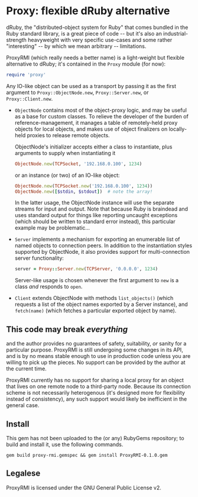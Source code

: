 # Proxy: flexible dRuby alternative

dRuby, the "distributed-object system for Ruby" that comes bundled in the Ruby
standard library, is a great piece of code -- but it's also an
industrial-strength heavyweight with very specific use-cases and some rather
"interesting" -- by which we mean arbitrary -- limitations.

ProxyRMI (which really needs a better name) is a light-weight but flexible
alternative to dRuby; it's contained in the `Proxy` module (for now):

```ruby
require 'proxy'
```

Any IO-like object can be used as a transport by passing it as the first
argument to `Proxy::ObjectNode.new`, `Proxy::Server.new`, or
`Proxy::Client.new`.

  * `ObjectNode` contains most of the object-proxy logic, and may be useful as
    a base for custom classes.  To relieve the developer of the burden of
    reference-management, it manages a table of remotely-held proxy objects for
    local objects, and makes use of object finalizers on locally-held proxies
    to release remote objects.

    ObjectNode's initializer accepts either a class to instantiate, plus
    arguments to supply when instantiating it

    ```ruby
    ObjectNode.new(TCPSocket, '192.168.0.100', 1234)
    ```

    or an instance (or two) of an IO-like object:

    ```ruby
    ObjectNode.new(TCPSocket.new('192.168.0.100', 1234))
    ObjectNode.new([$stdin, $stdout])  # note the array!
    ```

    In the latter usage, the ObjectNode instance will use the separate streams
    for input and output.  Note that because Ruby is braindead and uses
    standard output for things like reporting uncaught exceptions (which should
    be written to standard error instead), this particular example may be
    problematic...

  * `Server` implements a mechanism for exporting an enumerable list of named
    objects to connection peers.  In addition to the instantiation styles
    supported by ObjectNode, it also provides support for multi-connection
    server functionality:

    ```ruby
    server = Proxy::Server.new(TCPServer, '0.0.0.0', 1234)
    ```

    Server-like usage is chosen whenever the first argument to `new` is a class
    _and_ responds to `open`.

  * `Client` extends ObjectNode with methods `list_objects()` (which requests a
    list of the object names exported by a Server instance), and `fetch(name)`
    (which fetches a particular exported object by name).


## This code may break _everything_
and the author provides no guarantees of safety, suitability, _or_ sanity for a
particular purpose.  ProxyRMI is still undergoing some changes in its API, and
is by no means stable enough to use in production code unless you are willing
to pick up the pieces.  No support can be provided by the author at the current
time.

ProxyRMI currently has no support for sharing a local proxy for an object that
lives on one remote node to a third-party node.  Because its connection scheme
is not necessarily heterogenous (it's designed more for flexibility instead of
consistency), any such support would likely be inefficient in the general case.


## Install
This gem has not been uploaded to the (or any) RubyGems repository; to build
and install it, use the following commands.

```shell
gem build proxy-rmi.gemspec && gem install ProxyRMI-0.1.0.gem
```

## Legalese
ProxyRMI is licensed under the GNU General Public License v2.
